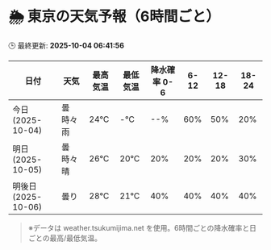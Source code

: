 # 🌦️ 東京の天気予報（6時間ごと）

🕒 最終更新: **2025-10-04 06:41:56**

| 日付 | 天気 | 最高気温 | 最低気温 | 降水確率 0-6 | 6-12 | 12-18 | 18-24 |
|------|------|----------|----------|------------|------|------|------|
| 今日 (2025-10-04) | 曇時々雨 | 24℃ | -℃ | --% | 60% | 50% | 20% |
| 明日 (2025-10-05) | 曇時々晴 | 26℃ | 20℃ | 20% | 20% | 20% | 30% |
| 明後日 (2025-10-06) | 曇り | 28℃ | 21℃ | 40% | 40% | 40% | 40% |

> ※データは weather.tsukumijima.net を使用。6時間ごとの降水確率と日ごとの最高/最低気温。